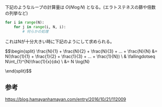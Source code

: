 下記のようなループの計算量は $O(N \log N)$ となる。(エラトステネスの篩や倍数の列挙など)
```Python
for i in range(N):
	for j in range(i, N, i):
		# 何らかの処理
```
これはNが十分大きい時に下記のようにして求められる。

$$\begin{split}
\frac{N}{1} + \frac{N}{2} + \frac{N}{3} + ... + \frac{N}{N} &= N(\frac{1}{1} + \frac{1}{2} + \frac{1}{3} + ... + \frac{1}{N}) \\
& \fallingdotseq N\int_{1}^{N}\frac{1}{x}{dx} \\
&= N \log{N}

\end{split}$$


## 参考
https://blog.hamayanhamayan.com/entry/2016/10/21/112009